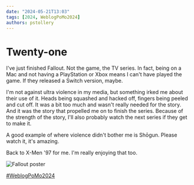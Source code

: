 ```yaml
---
date: "2024-05-21T13:03"
tags: [2024, WeblogPoMo2024]
authors: pstollery
---
```

# Twenty-one

I've just finished Fallout. Not the game, the TV series. In fact, being on a Mac and not having a PlayStation or Xbox means I can't have played the game. If they released a Switch version, maybe. 

<!-- truncate -->

I'm not against ultra violence in my media, but something irked me about their use of it. Heads being squashed and hacked off, fingers being peeled and cut off. It was a bit too much and wasn't really needed for the story. And it was the story that propelled me on to finish the series. Because of the strength of the story, I'll also probably watch the next series if they get to make it. 

A good example of where violence didn't bother me is Shōgun. Please watch it, it's amazing.

Back to X-Men '97 for me. I'm really enjoying that too. 

![Fallout poster](https://upload.wikimedia.org/wikipedia/en/7/76/Fallout_%282024_TV_series%29.jpg)

[#WeblogPoMo2024](https://weblog.anniegreens.lol/weblog-posting-month-2024)
